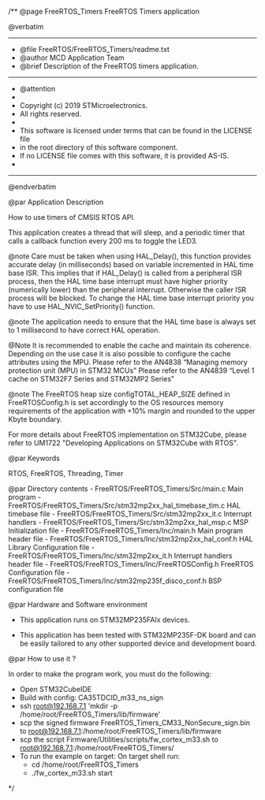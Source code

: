 /**
  @page FreeRTOS_Timers FreeRTOS Timers application

  @verbatim
  ******************************************************************************
  * @file    FreeRTOS/FreeRTOS_Timers/readme.txt
  * @author  MCD Application Team
  * @brief   Description of the FreeRTOS timers application.
  ******************************************************************************
  * @attention
  *
  * Copyright (c) 2019 STMicroelectronics.
  * All rights reserved.
  *
  * This software is licensed under terms that can be found in the LICENSE file
  * in the root directory of this software component.
  * If no LICENSE file comes with this software, it is provided AS-IS.
  *
  ******************************************************************************
  @endverbatim

@par Application Description

How to use timers of CMSIS RTOS API.

This application creates a thread that will sleep, and a periodic
timer that calls a callback function every 200 ms to toggle the LED3.

@note Care must be taken when using HAL_Delay(), this function provides accurate
      delay (in milliseconds) based on variable incremented in HAL time base ISR.
      This implies that if HAL_Delay() is called from a peripheral ISR process, then
      the HAL time base interrupt must have higher priority (numerically lower) than
      the peripheral interrupt. Otherwise the caller ISR process will be blocked.
      To change the HAL time base interrupt priority you have to use HAL_NVIC_SetPriority()
      function.

@note The application needs to ensure that the HAL time base is always set to 1 millisecond
      to have correct HAL operation.

@Note It is recommended to enable the cache and maintain its coherence.
      Depending on the use case it is also possible to configure the cache attributes using the MPU.
      Please refer to the AN4838 “Managing memory protection unit (MPU) in STM32 MCUs”
      Please refer to the AN4839 “Level 1 cache on STM32F7 Series and STM32MP2 Series"

@note The FreeRTOS heap size configTOTAL_HEAP_SIZE defined in FreeRTOSConfig.h is set accordingly to the
      OS resources memory requirements of the application with +10% margin and rounded to the upper Kbyte boundary.

For more details about FreeRTOS implementation on STM32Cube, please refer to UM1722 "Developing Applications
on STM32Cube with RTOS".

@par Keywords

RTOS, FreeRTOS, Threading, Timer

@par Directory contents
    - FreeRTOS/FreeRTOS_Timers/Src/main.c                        Main program
    - FreeRTOS/FreeRTOS_Timers/Src/stm32mp2xx_hal_timebase_tim.c HAL timebase file
    - FreeRTOS/FreeRTOS_Timers/Src/stm32mp2xx_it.c               Interrupt handlers
    - FreeRTOS/FreeRTOS_Timers/Src/stm32mp2xx_hal_msp.c          MSP Initialization file
    - FreeRTOS/FreeRTOS_Timers/Inc/main.h                        Main program header file
    - FreeRTOS/FreeRTOS_Timers/Inc/stm32mp2xx_hal_conf.h         HAL Library Configuration file
    - FreeRTOS/FreeRTOS_Timers/Inc/stm32mp2xx_it.h               Interrupt handlers header file
    - FreeRTOS/FreeRTOS_Timers/Inc/FreeRTOSConfig.h              FreeRTOS Configuration file
    - FreeRTOS/FreeRTOS_Timers/Inc/stm32mp235f_disco_conf.h      BSP configuration file

@par Hardware and Software environment

  - This application runs on STM32MP235FAIx devices.

  - This application has been tested with STM32MP235F-DK board and can be
    easily tailored to any other supported device and development board.


@par How to use it ?

In order to make the program work, you must do the following:
- Open STM32CubeIDE
- Build with config: CA35TDCID_m33_ns_sign
- ssh root@192.168.7.1 'mkdir -p /home/root/FreeRTOS_Timers/lib/firmware'
- scp the signed firmware FreeRTOS_Timers_CM33_NonSecure_sign.bin to root@192.168.7.1:/home/root/FreeRTOS_Timers/lib/firmware
- scp the script Firmware/Utilities/scripts/fw_cortex_m33.sh to root@192.168.7.1:/home/root/FreeRTOS_Timers/
- To run the example on target:
	On target shell run:
	- cd /home/root/FreeRTOS_Timers
	- ./fw_cortex_m33.sh start


 */
